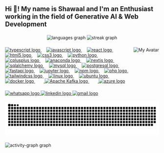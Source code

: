 <h2 align="left">Hi 👋! My name is Shawaal and I'm an Enthusiast working in the field of Generative AI & Web Development</h2>

###
<div align="center">
  <img src="https://github-readme-stats.vercel.app/api/top-langs?username=Shawaal-Nadeem&locale=en&hide_title=false&layout=compact&card_width=320&langs_count=5&theme=dracula&hide_border=false&order=2" height="150" alt="languages graph"  />
  <img src="https://streak-stats.demolab.com?user=Shawaal-Nadeem&locale=en&mode=daily&theme=dracula&hide_border=false&border_radius=5&order=3" height="150" alt="streak graph"  />
  
</div>

###

<img align="right" src="https://github.com/Shawaal-Nadeem/Shawaal-Nadeem/assets/110089331/8449d20b-8969-412c-a633-f96054f075d3" alt="My Avatar" height="140" />


###

<div align="left">
<a href="https://www.typescriptlang.org/">
  <img src="https://cdn.jsdelivr.net/gh/devicons/devicon/icons/typescript/typescript-original.svg" height="30" alt="typescript logo" />
</a>
<img width="12" />
<a href="https://www.javascript.com/">
  <img src="https://cdn.jsdelivr.net/gh/devicons/devicon/icons/javascript/javascript-original.svg" height="30" alt="javascript logo" />
</a>
<img width="12" />
<a href="https://reactjs.org/">
  <img src="https://cdn.jsdelivr.net/gh/devicons/devicon/icons/react/react-original.svg" height="30" alt="react logo" />
</a>
<img width="12" />
<a href="https://html.spec.whatwg.org/">
  <img src="https://cdn.jsdelivr.net/gh/devicons/devicon/icons/html5/html5-original.svg" height="30" alt="html5 logo" />
</a>
<img width="12" />
<a href="https://www.w3.org/Style/CSS/Overview.en.html">
  <img src="https://cdn.jsdelivr.net/gh/devicons/devicon/icons/css3/css3-original.svg" height="30" alt="css3 logo" />
</a>
<img width="12" />
<a href="https://www.python.org/">
  <img src="https://cdn.jsdelivr.net/gh/devicons/devicon/icons/python/python-original.svg" height="30" alt="python logo" />
</a>
<img width="12" />
<a href="https://isocpp.org/">
  <img src="https://cdn.jsdelivr.net/gh/devicons/devicon/icons/cplusplus/cplusplus-original.svg" height="30" alt="cplusplus logo" />
</a>
<img width="12" />
<a href="https://www.anaconda.com/">
  <img src="https://cdn.jsdelivr.net/gh/devicons/devicon/icons/anaconda/anaconda-original.svg" height="30" alt="anaconda logo" />
</a>
<img width="12" />
<a href="https://nextjs.org/">
  <img src="https://cdn.jsdelivr.net/gh/devicons/devicon/icons/nextjs/nextjs-original.svg" height="30" alt="nextjs logo" />
</a>
<img width="12" />
<a href="https://www.sqlalchemy.org/">
  <img src="https://cdn.jsdelivr.net/gh/devicons/devicon/icons/sqlalchemy/sqlalchemy-original.svg" height="30" alt="sqlalchemy logo" />
</a>
<img width="12" />
<a href="https://www.mysql.com/">
  <img src="https://cdn.jsdelivr.net/gh/devicons/devicon/icons/mysql/mysql-original.svg" height="30" alt="mysql logo" />
</a>
<img width="12" />
<a href="https://www.postgresql.org/">
  <img src="https://cdn.jsdelivr.net/gh/devicons/devicon/icons/postgresql/postgresql-original.svg" height="30" alt="postgresql logo" />
</a>
<img width="12" />
<a href="https://fastapi.tiangolo.com/">
  <img src="https://cdn.jsdelivr.net/gh/devicons/devicon/icons/fastapi/fastapi-original.svg" height="30" alt="fastapi logo" />
</a>
<img width="12" />
<a href="https://jupyter.org/">
  <img src="https://cdn.jsdelivr.net/gh/devicons/devicon/icons/jupyter/jupyter-original.svg" height="30" alt="jupyter logo" />
</a>
<img width="12" />
<a href="https://www.npmjs.com/">
  <img src="https://cdn.jsdelivr.net/gh/devicons/devicon/icons/npm/npm-original-wordmark.svg" height="30" alt="npm logo" />
</a>
<img width="12" />
<a href="https://www.php.net/">
  <img src="https://cdn.jsdelivr.net/gh/devicons/devicon/icons/php/php-original.svg" height="30" alt="php logo" />
</a>
<img width="12" />
<a href="https://tailwindcss.com/">
  <img src="https://cdn.jsdelivr.net/gh/devicons/devicon/icons/tailwindcss/tailwindcss-original-wordmark.svg" height="30" alt="tailwindcss logo" />
</a>
    <img width="12" />
    <a href="https://www.linux.org" target="_blank">
        <img src="https://cdn.jsdelivr.net/gh/devicons/devicon/icons/linux/linux-original.svg" height="30" alt="linux logo" />
    </a>
<img width="12" />
<a href="https://ubuntu.com/">
  <img src="https://cdn.jsdelivr.net/gh/devicons/devicon/icons/ubuntu/ubuntu-plain.svg" height="30" alt="ubuntu logo" />
</a>
<img width="12" />
<a href="https://www.docker.com/">
  <img src="https://cdn.jsdelivr.net/gh/devicons/devicon/icons/docker/docker-original.svg" height="30" alt="docker logo" />
</a>
  <img width="12" />
  <a href="https://kafka.apache.org" target="_blank">
    <img width="12" />
    <img src="https://cdn.jsdelivr.net/gh/devicons/devicon/icons/apachekafka/apachekafka-original.svg" height="40" alt="Apache Kafka logo" />
</a>

  <img width="12" />
<a href="https://azure.microsoft.com" target="_blank">
        <img width="12" />
        <img src="https://cdn.jsdelivr.net/gh/devicons/devicon/icons/azure/azure-original.svg" height="30" alt="azure logo" />
    </a>

</div>

###

<div align="left">
 
  <a href="https://wa.me/+923096946556" target="_blank">
  <img src="https://img.shields.io/static/v1?message=Whatsapp&logo=whatsapp&label=&color=25D366&logoColor=white&labelColor=&style=for-the-badge" height="35" alt="whatsapp logo" />
  </a>
  
  <a href="https://www.linkedin.com/in/shawaal-nadeem-a72972253/" target="_blank">
   <img src="https://img.shields.io/static/v1?message=LinkedIn&logo=linkedin&label=&color=007785&logoColor=white&labelColor=&style=for-the-badge" height="35" alt="linkedin logo" />
  
  </a>
  <a href="mailto:shawaalnadeem63@gmail.com" target="_blank">
  <img
src="https://img.shields.io/static/v1?message=Gmail&logo=gmail&label=&color=D14836&logoColor=white&labelColor=&style=for-the-badge" height="35" alt="gmail logo" />
  </a>
</div>

<br clear="both">
<img src="https://raw.githubusercontent.com/Shawaal-Nadeem/Shawaal-Nadeem/output/snake.svg" alt="Snake animation" />

###
<img src="https://github-readme-activity-graph.vercel.app/graph?username=Shawaal-Nadeem&radius=16&theme=react&area=true&order=5" height="300" alt="activity-graph graph"  />


